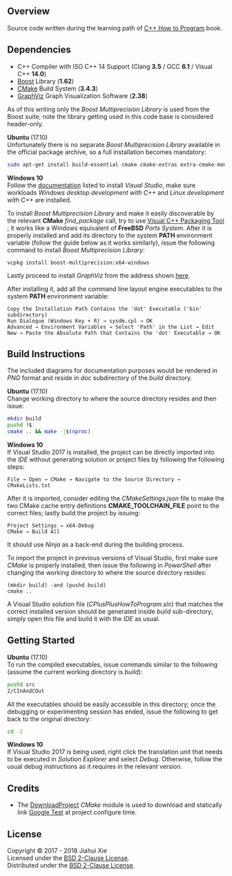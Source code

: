 ## Overview
Source code written during the learning path of [C++ How to Program][HTP]
book.

## Dependencies
* C++ Compiler with ISO C++ 14 Support (Clang **3.5** / GCC **6.1** / Visual C++ **14.0**)
* [Boost][BST] Library (**1.62**)
* [CMake][CMK] Build System (**3.4.3**)
* [GraphViz][GVZ] Graph Visualization Software (**2.38**)

As of this writing only the *Boost Multiprecision Library* is used from the Boost
suite; note the library getting used in this code base is considered
header-only.

**Ubuntu** (17.10)  
Unfortunately there is no separate *Boost Multiprecision Library* available in
the official package archive, so a full installation becomes mandatory:
```bash
sudo apt-get install build-essential cmake cmake-extras extra-cmake-modules graphviz libboost-all-dev
```

**Windows 10**  
Follow the [documentation][VS2017] listed to install *Visual Studio*, make sure
workloads *Windows desktop development with C++* and
*Linux development with C++* are installed.

To install *Boost Multiprecision Library* and make it easily discoverable by the
relevant **CMake** *find_package* call, try to use [Visual C++ Packaging Tool][VCPKG]
; it works like a Windows equivalent of **FreeBSD** *Ports System*.
After it is properly installed and add its directory to the system **PATH**
environment variable (follow the guide below as it works similarly), issue the
following command to install *Boost Multiprecision Library*:
```
vcpkg install boost-multiprecision:x64-windows
```
Lastly proceed to install *GraphViz* from the address shown
[here](https://graphviz.gitlab.io/_pages/Download/Download_windows.html).

After installing it, add all the command line layout engine executables to the
system **PATH** environment variable:
```
Copy the Installation Path Contains the 'dot' Executable ('bin' subdirectory)
Run Dialogue (Windows Key + R) → sysdm.cpl → OK
Advanced → Environment Variables → Select 'Path' in the List → Edit
New → Paste the Absolute Path that Contains the 'dot' Executable → OK
```
## Build Instructions
The included diagrams for documentation purposes would be rendered in *PNG*
format and reside in *doc* subdirectory of the *build* directory.

**Ubuntu** (17.10)  
Change working directory to where the source directory resides and then issue:
```bash
mkdir build
pushd !$
cmake .. && make -j$(nproc)
```

**Windows 10**  
If Visual Studio 2017 is installed, the project can be directly imported into
the *IDE* without generating solution or project files by following the
following steps:
```
File → Open → CMake → Navigate to the Source Directory → CMakeLists.txt
```
After it is imported, consider editing the *CMakeSettings.json* file to make the
two CMake cache entry definitions **CMAKE_TOOLCHAIN_FILE** point to the correct
files; lastly build the project by issuing:
```
Project Settings → x64-Debug
CMake → Build All
```
It should use *Ninja* as a back-end during the building process.

To import the project in previous versions of Visual Studio, first make sure
*CMake* is properly installed, then issue the following in *PowerShell* after
changing the working directory to where the source directory resides:
```
(mkdir build) -and (pushd build)
cmake ..
```
A Visual Studio solution file (*CPlusPlusHowToProgram.sln*) that matches the
correct installed version should be generated inside *build* sub-directory;
simply open this file and build it with the *IDE* as usual.

## Getting Started
**Ubuntu** (17.10)  
To run the compiled executables, issue commands similar to the following
(assume the current working directory is *build*):
```bash
pushd src
2/CInAndCOut
```
All the executables should be easily accessible in this directory; once the
debugging or experimenting session has ended, issue the following to get back
to the original directory:
```bash
cd -2
```

**Windows 10**  
If Visual Studio 2017 is being used, right click the translation unit that
needs to be executed in *Solution Explorer* and select *Debug*. Otherwise, follow
the usual debug instructions as it requires in the relevant version.

## Credits
* The [DownloadProject][DOWNPRO] *CMake* module is used to download and
statically link [Google Test][GTEST] at project configure time.

## License
Copyright © 2017 - 2018 Jiahui Xie  
Licensed under the [BSD 2-Clause License][BSD2].  
Distributed under the [BSD 2-Clause License][BSD2].  

[BSD2]: https://opensource.org/licenses/BSD-2-Clause
[BST]: https://www.boost.org/
[CMK]: https://cmake.org/
[CMAKEGENERATORS]: https://cmake.org/cmake/help/git-master/manual/cmake-generators.7.html
[DOWNPRO]: https://github.com/Crascit/DownloadProject
[HTP]: https://www.deitel.com/books/cpphtp10
[GTEST]: https://github.com/google/googletest
[GVZ]: https://graphviz.org/
[VCPKG]: https://github.com/Microsoft/vcpkg
[VS2017]: https://docs.microsoft.com/en-us/visualstudio/install/install-visual-studio
